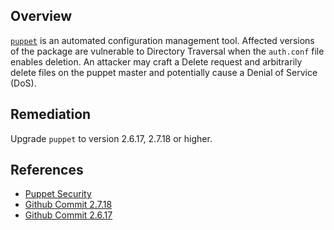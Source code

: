 ## Overview
[`puppet`](https://rubygems.org/gems/puppet) is an automated configuration management tool.
Affected versions of the package are vulnerable to Directory Traversal when the `auth.conf` file enables deletion. An attacker may craft a Delete request and arbitrarily delete files on the puppet master and potentially cause a Denial of Service (DoS).

## Remediation
Upgrade `puppet` to version 2.6.17, 2.7.18 or higher.

## References
- [Puppet Security](https://puppet.com/security/cve/cve-2012-3865/)
- [Github Commit 2.7.18](https://github.com/puppetlabs/puppet/commit/d80478208d79a3e6d6cb1fbc525e24817fe8c4c6)
- [Github Commit 2.6.17](https://github.com/puppetlabs/puppet/commit/554eefc55f57ed2b76e5ee04d8f194d36f6ee67f)
